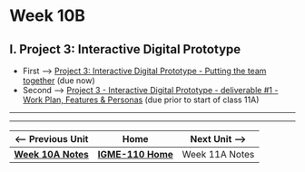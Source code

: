 # Week 10B

## I. Project 3: Interactive Digital Prototype
- First --> [Project 3: Interactive Digital Prototype - Putting the team together](../documents/p3-put-team-together.md) (due now)
- Second --> [Project 3 - Interactive Digital Prototype - deliverable #1 - Work Plan, Features & Personas](../documents/p3-work-plan.md) (due prior to start of class 11A)

---
---

| <-- Previous Unit | Home | Next Unit -->
| --- | --- | --- 
|   [**Week 10A Notes**](10A.md)  |  [**IGME-110 Home**](../) | Week 11A Notes
